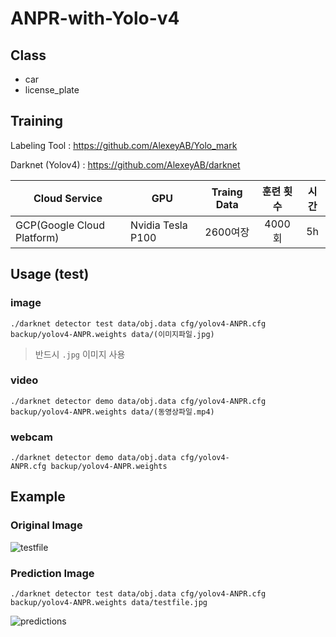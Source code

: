 # ANPR-with-Yolo-v4

## Class
- car
- license_plate

## Training 
Labeling Tool : https://github.com/AlexeyAB/Yolo_mark

Darknet (Yolov4) : https://github.com/AlexeyAB/darknet

|Cloud Service|GPU|Traing Data|훈련 횟수|시간|
|---|---|:---:|:---:|:---:|
|GCP(Google Cloud Platform)|Nvidia Tesla P100|2600여장|4000회|5h|

## Usage (test)
### image
`./darknet detector test data/obj.data cfg/yolov4-ANPR.cfg backup/yolov4-ANPR.weights data/(이미지파일.jpg)`

> 반드시 `.jpg` 이미지 사용 
### video
`./darknet detector demo data/obj.data cfg/yolov4-ANPR.cfg backup/yolov4-ANPR.weights data/(동영상파일.mp4)`

### webcam
`./darknet detector demo data/obj.data cfg/yolov4-ANPR.cfg backup/yolov4-ANPR.weights`


## Example
### Original Image
![testfile](https://user-images.githubusercontent.com/20153952/83719439-09da3780-a672-11ea-9143-2ce1d9f921f1.jpg)
### Prediction Image
`./darknet detector test data/obj.data cfg/yolov4-ANPR.cfg backup/yolov4-ANPR.weights data/testfile.jpg`

![predictions](https://user-images.githubusercontent.com/20153952/83719443-0e9eeb80-a672-11ea-8771-761a175f48e6.jpg)
